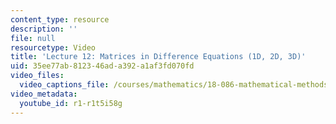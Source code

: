 ```yaml
---
content_type: resource
description: ''
file: null
resourcetype: Video
title: 'Lecture 12: Matrices in Difference Equations (1D, 2D, 3D)'
uid: 35ee77ab-8123-46ad-a392-a1af3fd070fd
video_files:
  video_captions_file: /courses/mathematics/18-086-mathematical-methods-for-engineers-ii-spring-2006/video-lectures/lecture-12-matrices-in-difference-equations-1d-2d-3d/r1-r1t5i58g.vtt
video_metadata:
  youtube_id: r1-r1t5i58g
---
```

